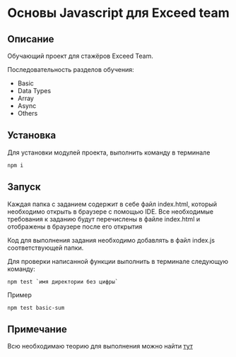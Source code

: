 # Основы Javascript для Exceed team 

## Описание

Обучающий проект для стажёров Exceed Team.

Последовательность разделов обучения:
* Basic
* Data Types
* Array
* Async
* Others

## Установка

Для установки модулей проекта, выполнить команду в терминале

``` 
npm i 
```

## Запуск
Каждая папка с заданием содержит в себе файл index.html, который необходимо открыть в браузере с помощью IDE.  Все необходимые требования к заданию будут перечислены в файле index.html и отображены в браузере после его открытия

Код для выполнения задания необходимо добавлять в файл index.js соответствующей папки.

Для проверки написанной функции выполнить в терминале следующую команду:
 ```
npm test `имя директории без цифры`
```

Пример

```
npm test basic-sum

```

## Примечание
Всю необходимаю теорию для выполнения можно найти [тут](https://learn.javascript.ru/)
 

